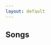 ```yaml
---
layout: default
---
```

<section id="sidebar" class="col-3">
  <h2>Songs</h2>
  <ul class="song-list">
  </ul>
</section>
<section role="main" id="songs" class="col-9">
</section>
<script>
var songs = [];

fetch("/songs.json")
.then(res => {
  return res.json()
})
.then(data => {
  console.log(data);
  var main = document.getElementById("songs");
  main.innerHTML = data[0].properties.content;
  var sidebar = document.getElementById("sidebar");
  data.map(song => {
    sidebar.children[1].innerHTML += `<li>${song.title}</li>`
  });
})
</script>
